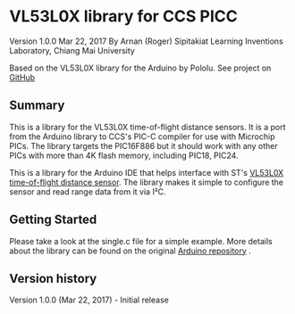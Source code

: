 # VL53L0X library for CCS PICC

 Version 1.0.0
 Mar 22, 2017
 By Arnan (Roger) Sipitakiat
 Learning Inventions Laboratory, Chiang Mai University

Based on the VL53L0X library for the Arduino by Pololu. See project on [GitHub](https://github.com/pololu/vl53l0x-arduino) 

## Summary

This is a library for the VL53L0X time-of-flight distance sensors. It is a port from the Arduino library to CCS's PIC-C compiler for use with Microchip PICs. The library targets the PIC16F886 but it should work with any other PICs with more than 4K flash memory, including PIC18, PIC24. 

This is a library for the Arduino IDE that helps interface with ST's [VL53L0X time-of-flight distance sensor](https://www.pololu.com/product/2490). The library makes it simple to configure the sensor and read range data from it via I&sup2;C.

## Getting Started

Please take a look at the single.c file for a simple example.
More details about the library can be found on the original [Arduino repository](https://github.com/pololu/vl53l0x-arduino) . 


## Version history
Version 1.0.0 (Mar 22, 2017) - Initial release




